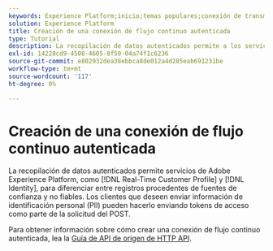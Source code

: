 ```yaml
---
keywords: Experience Platform;inicio;temas populares;conexión de transmisión autenticada;conexión de transmisión;crear conexión de transmisión;crear conexión de transmisión autenticada;ingesta de transmisión;ingesta;
solution: Experience Platform
title: Creación de una conexión de flujo continuo autenticada
type: Tutorial
description: La recopilación de datos autenticados permite a los servicios de Adobe Experience Platform, como Perfil del cliente en tiempo real e Identidad, diferenciar entre registros procedentes de fuentes de confianza y no fiables.
exl-id: 14228cd9-4508-4605-8f50-04a74f1c6236
source-git-commit: e802932dea38ebbca8de012a4d285eab691231be
workflow-type: tm+mt
source-wordcount: '117'
ht-degree: 0%

---
```


# Creación de una conexión de flujo continuo autenticada

La recopilación de datos autenticados permite servicios de Adobe Experience Platform, como [!DNL Real-Time Customer Profile] y [!DNL Identity], para diferenciar entre registros procedentes de fuentes de confianza y no fiables. Los clientes que deseen enviar información de identificación personal (PII) pueden hacerlo enviando tokens de acceso como parte de la solicitud del POST.

Para obtener información sobre cómo crear una conexión de flujo continuo autenticada, lea la [Guía de API de origen de HTTP API](../../sources/tutorials/api/create/streaming/http.md).
